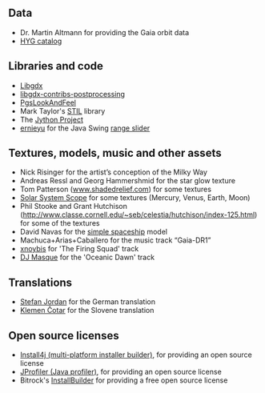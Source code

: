 ## Data

-  Dr. Martin Altmann for providing the Gaia orbit data
-  [HYG catalog](https://github.com/astronexus/HYG-Database)

## Libraries and code

-  [Libgdx](libgdx.badlogicgames.com)
-  [libgdx-contribs-postprocessing](https://github.com/manuelbua/libgdx-contribs/tree/master/postprocessing)
-  [PgsLookAndFeel](http://www.pagosoft.com/projects/pgslookandfeel/)
-  Mark Taylor's [STIL](http://www.star.bristol.ac.uk/~mbt/stil/) library
-  The [Jython Project](http://www.jython.org/)
-  [ernieyu](https://github.com/ernieyu/) for the Java Swing [range slider](https://github.com/ernieyu/Swing-range-slider)

## Textures, models, music and other assets

-  Nick Risinger for the artist’s conception of the Milky Way
-  Andreas Ressl and Georg Hammershmid for the star glow texture
-  Tom Patterson (www.shadedrelief.com) for some textures
-  [Solar System Scope](http://www.solarsystemscope.com/) for some textures (Mercury, Venus, Earth, Moon)
-  Phil Stooke and Grant Hutchison (http://www.classe.cornell.edu/~seb/celestia/hutchison/index-125.html) for some of the textures
-  David Navas for the [simple spaceship](http://www.blendswap.com/user/DeNapes) model
-  Machuca+Arias+Caballero for the music track “Gaia-DR1”
-  [xnoybis](http://sampleswap.org/artist/xnoybis#contact) for 'The Firing Squad' track
-  [DJ Masque](http://sampleswap.org/artist/djmasque) for the 'Oceanic Dawn' track

## Translations

-  [Stefan Jordan](mailto:jordan@ari.uni-heidelberg.de) for the German translation
-  [Klemen Čotar](mailto:klemen.cotar@fmf.uni-lj.si) for the Slovene translation

## Open source licenses

-  [Install4j (multi-platform installer builder)](http://www.ej-technologies.com/products/install4j/overview.html), for providing an open source license
-  [JProfiler (Java profiler)](http://www.ej-technologies.com/products/jprofiler/overview.html), for providing an open source license
-  Bitrock's [InstallBuilder](http://installbuilder.bitrock.com/) for providing a free open source license

